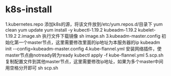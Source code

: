 # k8s-install
1.kubernetes.repo
添加k8s的源，将该文件放到/etc/yum.repos.d/目录下
yum clean
yum update
yum install -y kubectl-1.19.2 kubeadm-1.19.2 kubelet-1.19.2 
2.image.sh
执行文件下载镜像
sh image.sh
3.kubeadm-master.config
初始化第一个master节点，这里需要修改里面的ip地址为本服务器的ip
kubeadm init --config=kubeadm-master.config
4.kube-flannel.yml
安装网络插件，使master节点由notready转为ready
kubectl apply -f kube-flannel.yml
5.scp.sh
复制配置文件到其他master节点，这里需要修改ip地址，如果为多个master中间用空格分开即可
sh scp.sh
